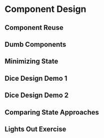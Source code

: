 # Component Design

## Component Reuse

## Dumb Components

## Minimizing State

## Dice Design Demo 1

## Dice Design Demo 2

## Comparing State Approaches

## Lights Out Exercise
